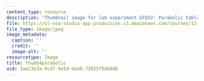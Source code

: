 ```yaml
---
content_type: resource
description: 'Thumbnail image for lab experiment GFDIV: Parabolic table.'
file: https://ol-ocw-studio-app-production.s3.amazonaws.com/courses/12-003-atmosphere-ocean-and-climate-dynamics-fall-2008/3ae23e3a4cd74e54dae073935f9db0d8_thumb4parabolic.JPG
file_type: image/jpeg
image_metadata:
  caption: ''
  credit: ''
  image-alt: ''
resourcetype: Image
title: thumb4parabolic
uid: 3ae23e3a-4cd7-4e54-dae0-73935f9db0d8
---
```

